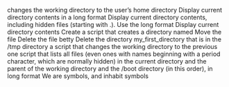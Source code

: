 changes the working directory to the user’s home directory
 Display current directory contents in a long format 
 Display current directory contents, including hidden files (starting with .). Use the long format 
Display current directory contents
Create a script that creates a directory named
Move the file
Delete the file betty
 Delete the directory my_first_directory that is in the /tmp directory 
a script that changes the working directory to the previous one
 script that lists all files (even ones with names beginning with a period character, which are normally hidden) in the current directory and the parent of the working directory and the /boot directory (in this order), in long format 
We are symbols, and inhabit symbols
